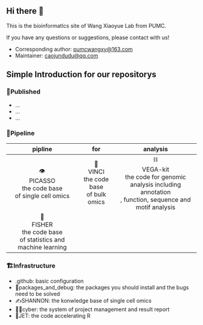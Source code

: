 ## Hi there 👋
This is the bioinformatIcs site of Wang Xiaoyue Lab from PUMC.

If you have any questions or suggestions, please contact with us!
- Corresponding author: pumcwangxy@163.com
- Maintainer: caojundudu@qq.com

## Simple Introduction for our repositorys
### 📖Published
- ...
- ...
- ...
 

### 🌠Pipeline
|pipline|for|analysis|
|:----:|:----:|:----:|
|👁<br>PICASSO<br> the code base<br>of single cell omics|🦕<br>VINCI<br> the code base<br> of bulk omics|⛓<br>VEGA-kit<br> the code for genomic<br>analysis including annotation<br>, function, sequence and motif analysis|
|👴<br>FISHER<br>  the code base<br> of statistics and machine learning|||

### 🏗Infrastructure
- .github: basic configuration
- 🧯packages_and_debug: the packages you should install and the bugs need to be solved
- ✍SHANNON: the konwledge base of single cell omics 
- 👮‍♂️cyber: the system of project management and result report
- 🚀JET: the code accelerating R



<!--

**Here are some ideas to get you started:**

🙋‍♀️ A short introduction - what is your organization all about?
🌈 Contribution guidelines - how can the community get involved?
👩‍💻 Useful resources - where can the community find your docs? Is there anything else the community should know?
🍿 Fun facts - what does your team eat for breakfast?
🧙 Remember, you can do mighty things with the power of [Markdown](https://docs.github.com/github/writing-on-github/getting-started-with-writing-and-formatting-on-github/basic-writing-and-formatting-syntax)
-->
